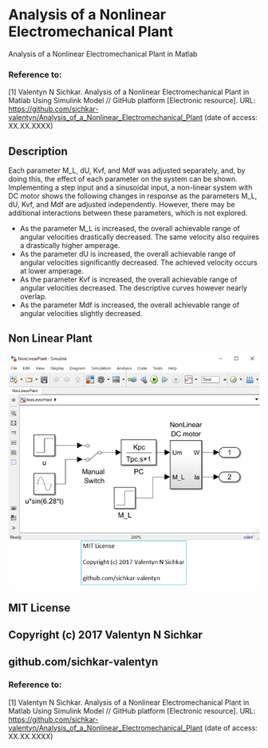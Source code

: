 # Analysis of a Nonlinear Electromechanical Plant
Analysis of a Nonlinear Electromechanical Plant in Matlab

### Reference to:
[1] Valentyn N Sichkar. Analysis of a Nonlinear Electromechanical Plant in Matlab Using Simulink Model // GitHub platform [Electronic resource]. URL: https://github.com/sichkar-valentyn/Analysis_of_a_Nonlinear_Electromechanical_Plant (date of access: XX.XX.XXXX)

## Description
Each parameter M_L, dU, Kvf, and Mdf was adjusted separately, and, by doing this, the effect of each parameter on the system can be shown.
<br/>Implementing a step input and a sinusoidal input, a non-linear system with DC motor shows the following changes in response as the parameters M_L, dU, Kvf, and Mdf are adjusted independently. However, there may be additional interactions between these parameters, which is not explored.
<ul>
<li>As the parameter M_L is increased, the overall achievable range of angular velocities drastically decreased. The same velocity also requires a drastically higher amperage.</li>
<li>As the parameter dU is increased, the overall achievable range of angular velocities significantly decreased. The achieved velocity occurs at lower amperage.</li>
<li>As the parameter Kvf is increased, the overall achievable range of angular velocities decreased. The descriptive curves however nearly overlap.</li>
<li>As the parameter Mdf is increased, the overall achievable range of angular velocities slightly decreased.</li>
</ul>

## Non Linear Plant
![Results](images/NonLinearPlant.png)

## MIT License
## Copyright (c) 2017 Valentyn N Sichkar
## github.com/sichkar-valentyn
### Reference to:
[1] Valentyn N Sichkar. Analysis of a Nonlinear Electromechanical Plant in Matlab Using Simulink Model // GitHub platform [Electronic resource]. URL: https://github.com/sichkar-valentyn/Analysis_of_a_Nonlinear_Electromechanical_Plant (date of access: XX.XX.XXXX)
